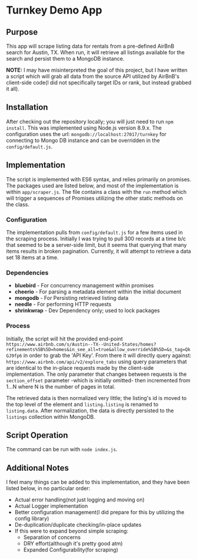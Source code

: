 # Turnkey Demo App
## Purpose
This app will scrape listing data for rentals from a pre-defined AirBnB search for Austin, TX.  When run, it will
retrieve all listings available for the search and persist them to a MongoDB instance.

**NOTE:** I may have misinterpreted the goal of this project, but I have written a script which will grab all data from
the source API utilized by AirBnB's client-side code(I did not specifically target IDs or rank, but instead grabbed it
all).

## Installation
After checking out the repository locally; you will just need to run `npm install`.  This was
implemented using Node.js version 8.9.x.  The configuration uses the url: `mongodb://localhost:27017/turnkey` for
connecting to Mongo DB instance and can be overridden in the `config/default.js`.

## Implementation
The script is implemented with ES6 syntax, and relies primarily on promises.  The packages used are listed below, and most
of the implementation is within `app/scraper.js`.  The file contains a class with the `run` method which will trigger a
sequences of Promises utilizing the other static methods on the class.

### Configuration
The implementation pulls from `config/default.js` for a few items used in the scraping process.  Initially I was trying
to pull 300 records at a time b/c that seemed to be a server-side limit, but it seems that querying that many items
results in broken pagination.  Currently, it will attempt to retrieve a data set 18 items at a time.

### Dependencies
- **bluebird** - For concurrency management within promises
- **cheerio** - For parsing a metadata element within the initial document
- **mongodb** - For Persisting retrieved listing data
- **needle** - For performing HTTP requests
- **shrinkwrap** - Dev Dependency only; used to lock packages

### Process
Initially, the script will hit the provided end-point `https://www.airbnb.com/s/Austin--TX--United-States/homes?refinements%5B%5D=homes&in_see_all=true&allow_override%5B%5D=&s_tag=QkGJ9fp6`
in order to grab the 'API Key'.  From there it will directly query against: `https://www.airbnb.com/api/v2/explore_tabs`
using query parameters that are identical to the in-place requests made by the client-side implementation.  The only
parameter that changes between requests is the `section_offset` parameter -which is initially omitted- then incremented
 from 1...N where N is the number of pages in total.

The retrieved data is then normalized very little; the listing's id is moved to the top level of the element and
`listing.listing` is renamed to `listing.data`.  After normalization, the data is directly persisted to the `listings`
collection within MongoDB.

## Script Operation
The command can be run with `node index.js`.

## Additional Notes
I feel many things can be added to this implementation, and they have been listed below, in no particular order:

- Actual error handling(not just logging and moving on)
- Actual Logger implementation
- Better configuration management(I did prepare for this by utilizing the config library)
- De-duplication/duplicate checking/in-place updates
- If this were to expand beyond simple scraping:
  - Separation of concerns
  - DRY effort(although it's pretty good atm)
  - Expanded Configurability(for scraping)
